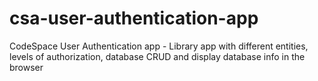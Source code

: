 # csa-user-authentication-app
CodeSpace User Authentication app - Library app with different entities, levels of authorization, database CRUD and display database info in the browser 
